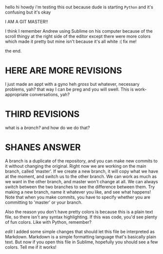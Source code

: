 hello hi howdy
i'm testing this out
because dude is starting `Python`
and it's confusing
but it's okay

I AM A GIT MASTER!!

I think I remember Andrew using Sublime on his computer
because of the scroll thingy at the right side of the editor
except there were more colors
which made it pretty
but mine isn't because it's all white :(
fix me!

the end.

HERE ARE MORE REVISIONS
=======================
I just made an appt with a gyno heh
_gross_
but whatever, necessary problems, yah?
that way I can be preg
and you will swell.
This is work-appropriate conversations, yah?

THIRD REVISIONS
===============
what is a *branch?*
and how do we do that?

SHANES ANSWER
=============
A branch is a duplicate of the repository, and you can make new commits to it without changing the original. 
Right now we are working on the main branch, called 'master'. If we create a new branch, it will copy what we 
have at the moment, and switch us to the other branch. We can work as much as we want in the other branch, and
master won't change at all. We can always switch between the two branches to see the difference between them.
Try making a new branch, name it whatever you like, and see what happens! Note that when you make commits, you
have to specify whether you are committing to 'master' or your branch.

Also the reason you don't have pretty colors is because this is a plain text file, so 
there isn't any syntax highlighting. If this was code, you'd see plenty of fun colors. Like with Python, remember?

*edit* I added some simple changes that should let this file be interpreted as Markdown. Markdown is a simple 
formatting language that's basically plain text. But now if you open this file in Sublime, hopefully you 
should see a few colors. Tell me if it works!
